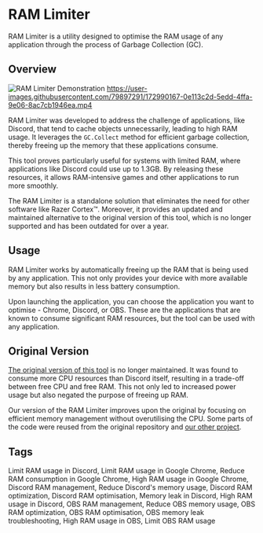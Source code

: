 # RAM Limiter

RAM Limiter is a utility designed to optimise the RAM usage of any application through the process of Garbage Collection (GC).

## Overview

![RAM Limiter Demonstration](https://user-images.githubusercontent.com/79897291/173233207-912f3cb1-bc42-45fa-9f81-36da025f58a4.gif)
https://user-images.githubusercontent.com/79897291/172990167-0e113c2d-5edd-4ffa-9e06-8ac7cb1946ea.mp4

RAM Limiter was developed to address the challenge of applications, like Discord, that tend to cache objects unnecessarily, leading to high RAM usage. It leverages the `GC.Collect` method for efficient garbage collection, thereby freeing up the memory that these applications consume.

This tool proves particularly useful for systems with limited RAM, where applications like Discord could use up to 1.3GB. By releasing these resources, it allows RAM-intensive games and other applications to run more smoothly.

The RAM Limiter is a standalone solution that eliminates the need for other software like Razer Cortex™. Moreover, it provides an updated and maintained alternative to the original version of this tool, which is no longer supported and has been outdated for over a year.

## Usage

RAM Limiter works by automatically freeing up the RAM that is being used by any application. This not only provides your device with more available memory but also results in less battery consumption.

Upon launching the application, you can choose the application you want to optimise - Chrome, Discord, or OBS. These are the applications that are known to consume significant RAM resources, but the tool can be used with any application.

## Original Version
[The original version of this tool](https://github.com/farajyeet/discord-ram-limiter) is no longer maintained. It was found to consume more CPU resources than Discord itself, resulting in a trade-off between free CPU and free RAM. This not only led to increased power usage but also negated the purpose of freeing up RAM.


Our version of the RAM Limiter improves upon the original by focusing on efficient memory management without overutilising the CPU. Some parts of the code were reused from the original repository and [our other project](https://github.com/0vm/Pinger).


## Tags

Limit RAM usage in Discord, 
Limit RAM usage in Google Chrome, 
Reduce RAM consumption in Google Chrome, 
High RAM usage in Google Chrome, 
Discord RAM management, 
Reduce Discord's memory usage, 
Discord RAM optimization, 
Discord RAM optimisation, 
Memory leak in Discord, 
High RAM usage in Discord, 
OBS RAM management, 
Reduce OBS memory usage, 
OBS RAM optimization, 
OBS RAM optimisation, 
OBS memory leak troubleshooting, 
High RAM usage in OBS, 
Limit OBS RAM usage
